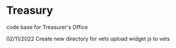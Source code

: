 # Treasury
code base for Treasurer's Office

02/11/2022
Create new directory for vets
upload widget js to vets




